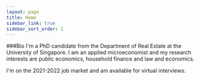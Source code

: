 ```yaml
---
layout: page
title: Home
sidebar_link: true
sidebar_sort_order: 1
---
```

###Bio
I'm a PhD candidate from the Department of Real Estate at the University of Singapore. I am an applied microeconomist and my research interests are public economics, household finance and law and economics. 

I'm on the 2021-2022 job market and am available for virtual interviews.

